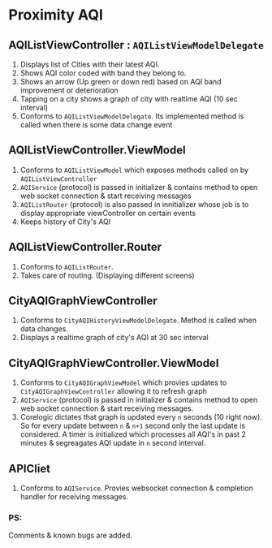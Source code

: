 # Proximity AQI

## AQIListViewController : `AQIListViewModelDelegate`

1. Displays list of Cities with their latest AQI.
2. Shows AQI color coded with band they belong to.
3. Shows an arrow (Up green or down red) based on AQI band improvement or deterioration
4. Tapping on a city shows a graph of city with realtime AQI (10 sec interval)
5. Conforms to `AQIListViewModelDelegate`. Its implemented method is called when there is some data change event

## AQIListViewController.ViewModel
1. Conforms to `AQIListViewModel` which exposes methods called on by `AQIListViewController`
2. `AQIService` (protocol) is passed in initializer & contains method to open web socket connection & start receiving messages
3. `AQIListRouter` (protocol) is also passed in innitializer whose job is to display appropriate viewController on certain events
4. Keeps history of City's AQI 

## AQIListViewController.Router
1. Conforms to `AQIListRouter`.
2. Takes care of routing. (Displaying different screens)

## CityAQIGraphViewController 
1. Conforms to `CityAQIHistoryViewModelDelegate`. Method is called when data changes.
2. Displays a realtime graph of city's AQI at 30 sec interval

## CityAQIGraphViewController.ViewModel
1. Conforms to `CityAQIGraphViewModel` which provies updates to `CityAQIGraphViewController` allowing it to refresh graph
2. `AQIService` (protocol) is passed in initializer & contains method to open web socket connection & start receiving messages.
3. Corelogic dictates that graph is updated every `n` seconds (10 right now). So for every update between `n` & `n+1` second only the last update is considered. A timer is initialized which processes all AQI's in past 2 minutes & segreagates AQI update in `n` second interval.

## APICliet
1. Conforms to `AQIService`. Provies websocket connection & completion handler for receiving messages.

### PS:
Comments & known bugs are added.